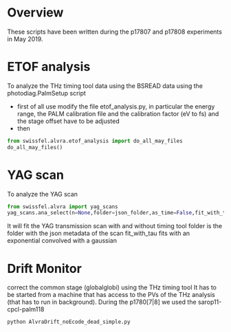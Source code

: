 # Overview

These scripts have been written during the p17807 and p17808 experiments in May 2019.

# ETOF analysis

To analyze the THz timing tool data using the BSREAD data using the photodiag.PalmSetup script
- first of all use modify the file etof_analysis.py, in particular the energy range, the PALM calibration file and the calibration factor (eV to fs) and the stage offset have to be adjusted
- then
```python
from swissfel.alvra.etof_analysis import do_all_may_files
do_all_may_files()
```

# YAG scan

To analyze the YAG scan

```python
from swissfel.alvra import yag_scans
yag_scans.ana_select(n=None,folder=json_folder,as_time=False,fit_with_tau=False)
```
It will fit the YAG transmission scan with and without timing tool
folder is the folder with the json metadata of the scan
fit_with_tau fits with an exponential convolved with a gaussian


# Drift Monitor

correct the common stage (globalglobi) using the THz timing tool
It has to be started from a machine that has access to the PVs of the THz analysis (that has to run in background). During the p1780[7|8] we used the sarop11-cpcl-palm118
```bash
python AlvraDrift_noEcode_dead_simple.py
```

